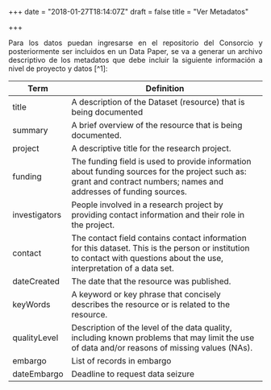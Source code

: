 +++
date = "2018-01-27T18:14:07Z"
draft = false
title = "Ver Metadatos"

+++

<p style='text-align: justify;'>
Para los datos puedan ingresarse en el repositorio del Consorcio y posteriormente ser incluidos en un Data Paper, se va a generar un archivo descriptivo de los metadatos que debe incluir la siguiente información a nivel de proyecto y datos [^1]:
</p>


| Term 	| Definition 	|
|---------------	|---------------------------------------------------------------------------------------------------------------------------------------------------------------------------	|
| title 	| A description of the Dataset (resource) that is being documented 	|
| summary 	| A brief overview of the resource that is being documented. 	|
| project 	| A descriptive title for the research project. 	|
| funding 	| The funding field is used to provide information about funding sources for the project such as: grant and contract numbers; names and addresses of funding sources. 	|
| investigators 	| People involved in a research project by providing contact information and their role in the project. 	|
| contact 	| The contact field contains contact information for this dataset. This is the person or institution to contact with questions about the use, interpretation of a data set. 	|
| dateCreated 	| The date that the resource was published. 	|
| keyWords 	| A keyword or key phrase that concisely describes the resource or is related to the resource. 	|
| qualityLevel 	| Description of the level of the data quality, including known problems that may limit the use of data and/or reasons of missing values (NAs). 	|
| embargo 	| List of records in embargo 	|
| dateEmbargo 	| Deadline to request data seizure 	|

<br />
    
[^1]: *GBIF (2011). GBIF Metadata Profile – How-to Guide, (contributed by Ó Tuama, Eamonn, Braak, K. Remsen, D.), Copenhagen: Global Biodiversity Information Facility ISBN: 87-92020-24-0, accessible online at: https://github.com/gbif/ipt/wiki/GMPHowToGuide*